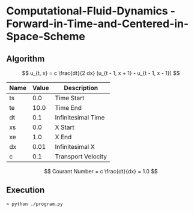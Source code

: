 # Computational-Fluid-Dynamics - Forward-in-Time-and-Centered-in-Space-Scheme
## Algorithm
$$
	u_{t, x} = c \frac{dt}{2 dx} (u_{t - 1, x + 1} - u_{t - 1, x - 1})
$$

|	Name	|	Value	|	Description		|
|	---	|	---	|	---			|
|	ts	|	0.0	|	Time Start		|
|	te	|	10.0	|	Time End		|
|	dt	|	0.1	|	Infinitesimal Time	|
|	xs	|	0.0	|	X Start			|
|	xe	|	1.0	|	X End			|
|	dx	|	0.01	|	Infinitesimal X		|
|	c	|	0.1	|	Transport Velocity	|

$$
Courant Number = c \frac{dt}{dx} = 1.0
$$

## Execution
```
> python ./program.py
```
